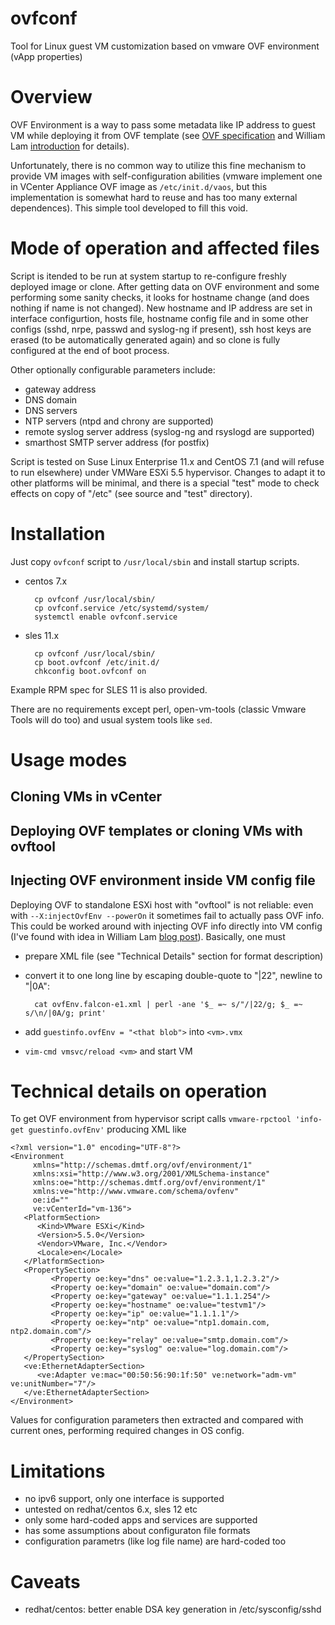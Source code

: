 # ovfconf

Tool for Linux guest VM customization based on vmware OVF environment (vApp properties)

# Overview

OVF Environment is a way to pass some metadata like IP address to guest VM while deploying
it from OVF template (see [OVF specification][ovf-spec] and William Lam
[introduction][lam-ovf-environment] for details).

Unfortunately, there is no common way to utilize this fine mechanism to provide VM images
with self-configuration abilities (vmware implement one in VCenter Appliance OVF image as
`/etc/init.d/vaos`, but this implementation is somewhat hard to reuse and has too many
external dependences). This simple tool developed to fill this void.

[ovf-spec]: http://dmtf.org/sites/default/files/standards/documents/DSP0243_1.1.1.pdf
[lam-ovf-environment]: http://www.virtuallyghetto.com/2012/06/ovf-runtime-environment.html

# Mode of operation and affected files

Script is itended to be run at system startup to re-configure freshly deployed image or
clone. After getting data on OVF environment and some performing some sanity checks, it
looks for hostname change (and does nothing if name is not changed). New hostname and IP
address are set in interface configurtion, hosts file, hostname config file and in some
other configs (sshd, nrpe, passwd and syslog-ng if present), ssh host keys are erased (to
be automatically generated again) and so clone is fully configured at the end of boot
process.

Other optionally configurable parameters include:
- gateway address
- DNS domain
- DNS servers
- NTP servers (ntpd and chrony are supported)
- remote syslog server address (syslog-ng and rsyslogd are supported)
- smarthost SMTP server address (for postfix)

Script is tested on Suse Linux Enterprise 11.x and CentOS 7.1 (and will refuse to run
elsewhere) under VMWare ESXi 5.5 hypervisor. Changes to adapt it to other platforms will
be minimal, and there is a special "test" mode to check effects on copy of "/etc" (see
source and "test" directory).

# Installation

Just copy `ovfconf` script to `/usr/local/sbin` and install startup scripts.
- centos 7.x

        cp ovfconf /usr/local/sbin/
        cp ovfconf.service /etc/systemd/system/
        systemctl enable ovfconf.service

- sles 11.x

        cp ovfconf /usr/local/sbin/
        cp boot.ovfconf /etc/init.d/
        chkconfig boot.ovfconf on

Example RPM spec for SLES 11 is also provided.

There are no requirements except perl, open-vm-tools (classic Vmware Tools will do too)
and usual system tools like `sed`.

# Usage modes

## Cloning VMs in vCenter

## Deploying OVF templates or cloning VMs with ovftool

## Injecting OVF environment inside VM config file

Deploying OVF to standalone ESXi host with "ovftool" is not reliable: even with
`--X:injectOvfEnv --powerOn` it sometimes fail to actually pass OVF info. This could be
worked around with injecting OVF info directly into VM config (I've found with idea in
William Lam [blog post][lam-ovf-injection]). Basically, one must
- prepare XML file (see "Technical Details" section for format description)
- convert it to one long line by escaping double-quote to "|22", newline to "|0A":

        cat ovfEnv.falcon-e1.xml | perl -ane '$_ =~ s/"/|22/g; $_ =~ s/\n/|0A/g; print'

- add `guestinfo.ovfEnv = "<that blob">` into `<vm>.vmx`
- `vim-cmd vmsvc/reload <vm>` and start VM

[lam-ovf-injection]: http://www.virtuallyghetto.com/2014/06/an-alternate-way-to-inject-ovf-properties-when-deploying-virtual-appliances-directly-onto-esxi.html

# Technical details on operation

To get OVF environment from hypervisor script calls `vmware-rpctool 'info-get
guestinfo.ovfEnv'` producing XML like

    <?xml version="1.0" encoding="UTF-8"?>
    <Environment
         xmlns="http://schemas.dmtf.org/ovf/environment/1"
         xmlns:xsi="http://www.w3.org/2001/XMLSchema-instance"
         xmlns:oe="http://schemas.dmtf.org/ovf/environment/1"
         xmlns:ve="http://www.vmware.com/schema/ovfenv"
         oe:id=""
         ve:vCenterId="vm-136">
       <PlatformSection>
          <Kind>VMware ESXi</Kind>
          <Version>5.5.0</Version>
          <Vendor>VMware, Inc.</Vendor>
          <Locale>en</Locale>
       </PlatformSection>
       <PropertySection>
             <Property oe:key="dns" oe:value="1.2.3.1,1.2.3.2"/>
             <Property oe:key="domain" oe:value="domain.com"/>
             <Property oe:key="gateway" oe:value="1.1.1.254"/>
             <Property oe:key="hostname" oe:value="testvm1"/>
             <Property oe:key="ip" oe:value="1.1.1.1"/>
             <Property oe:key="ntp" oe:value="ntp1.domain.com, ntp2.domain.com"/>
             <Property oe:key="relay" oe:value="smtp.domain.com"/>
             <Property oe:key="syslog" oe:value="log.domain.com"/>
       </PropertySection>
       <ve:EthernetAdapterSection>
          <ve:Adapter ve:mac="00:50:56:90:1f:50" ve:network="adm-vm" ve:unitNumber="7"/>
       </ve:EthernetAdapterSection>
    </Environment>

Values for configuration parameters then extracted and compared with current ones,
performing required changes in OS config.

# Limitations

- no ipv6 support, only one interface is supported
- untested on redhat/centos 6.x, sles 12 etc
- only some hard-coded apps and services are supported
- has some assumptions about configuraton file formats
- configuration parametrs (like log file name) are hard-coded too

# Caveats

- redhat/centos: better enable DSA key generation in /etc/sysconfig/sshd
